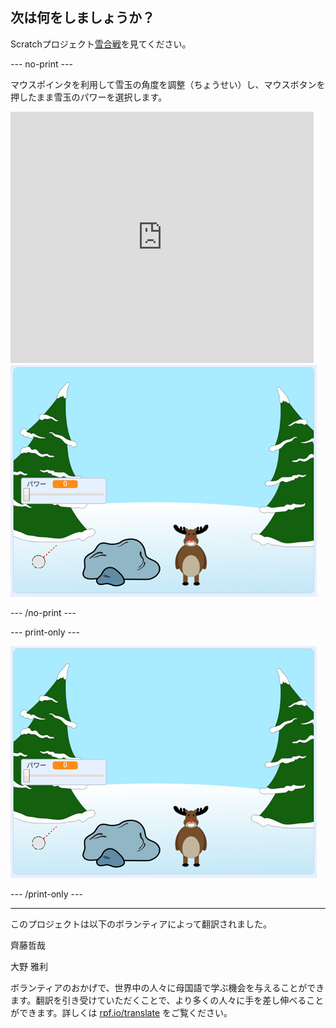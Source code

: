 ## 次は何をしましょうか？

Scratchプロジェクト[雪合戦](https://projects.raspberrypi.org/ja-JP/projects/snowball-fight)を見てください。

--- no-print ---

マウスポインタを利用して雪玉の角度を調整（ちょうせい）し、マウスボタンを押したまま雪玉のパワーを選択します。

<div class="scratch-preview">
  <iframe allowtransparency="true" width="485" height="402" src="https://scratch.mit.edu/projects/embed/302159331/?autostart=true" frameborder="0" scrolling="no"></iframe>
  <img src="images/snow-final.png">
</div>

--- /no-print ---

--- print-only ---

![完成したプロジェクト](images/snow-final.png)

--- /print-only ---


***
このプロジェクトは以下のボランティアによって翻訳されました。

齊藤哲哉

大野 雅利

ボランティアのおかげで、世界中の人々に母国語で学ぶ機会を与えることができます。翻訳を引き受けていただくことで、より多くの人々に手を差し伸べることができます。詳しくは [rpf.io/translate](https://rpf.io/translate) をご覧ください。